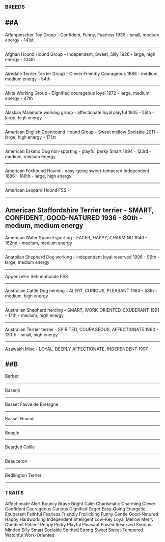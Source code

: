 ### BREEDS
##A
--------
Affenpinscher
Toy Group - Confident, Funny, Fearless
1936  - small, medium energy - 141st


--------
Afghan Hound
Hound Group - Independent, Sweet, Silly
1926 - large, high energy - 104th

--------
Airedale Terrier
Terrier Group - Clever Friendly Courageous
1888 - medium, medium energy - 54th

--------
Akita
Working Group - Dignified courageous loyal
1972 - large, medium energy - 47th

--------
Alaskan Malamute
working group - affectionate loyal playful
1935 - 55th - large, high energy

--------
American English Coonhound
Hound Group - Sweet mellow Sociable
2011 - large, high energy - 171st

--------
American Eskimo Dog
non-sporting - playful perky Smart
1994 - 123rd - medium, medium energy

--------
American Foxhound
Hound - easy-going sweet-tempered Independent
1886 - 186th - large, high energy

--------
American Leopard Hound
FSS -

--------
American Staffordshire Terrier
terrier - SMART, CONFIDENT, GOOD-NATURED
1936 - 80th - medium, medium energy
--------
American Water Spaniel
sporting - EAGER, HAPPY, CHARMING
1940 - 162nd - medium, medium energy

--------
Anatolian Shepherd Dog
working - independent loyal reserved
1996 - 96th - large, medium energy

--------
Appenzeller Sehnenhunde
FSS

--------
Australian Cattle Dog
herding - ALERT, CURIOUS, PLEASANT
1980 - 58th - medium, high energy

--------
Australian Shepherd
herding - SMART, WORK-ORIENTED, EXUBERANT
1991 - 17th - medium, high energy

--------
Australian Terrier
terrier - SPIRITED, COURAGEOUS, AFFECTIONATE
1960 - 130th - small, high energy

--------
Azawakh
Misc - LOYAL, DEEPLY AFFECTIONATE, INDEPENDENT
1997


##B
--------
Barbet

--------
Basenji

--------
Basset Fauve de Bretagne

--------
Basset Hound

--------
Beagle

--------
Bearded Collie

--------
Beauceron

--------
Bedlington Terrier

--------

### TRAITS

Affectionate
Alert
Bouncy
Brave
Bright
Calm
Charismatic
Charming
Clever
Confident
Courageous
Curious
Dignified
Eager
Easy-Going
Energetic
Exuberant
Faithful
Fearless
Friendly
Frollicking
Funny
Gentle
Good-Natured
Happy
Hardworking
Independent
Intelligent
Low-Key
Loyal
Mellow
Merry
Obedient
Patient
Peppy
Perky
Playful
Pleasant
Poised
Reserved
Serious-Minded
Silly
Smart
Sociable
Spirited
Strong
Sweet
Sweet-Tempered
Watchful
Work-Oriented
